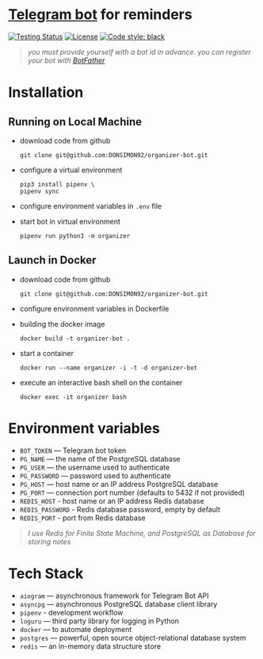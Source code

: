 # [Telegram bot](https://t.me/Multitask_4Bot "https://t.me/Multitask_4Bot") for reminders

[![Testing Status](https://github.com/DONSIMON92/organizer/actions/workflows/checks.yml/badge.svg)](https://github.com/DONSIMON92/organizer/actions/workflows/checks.yml)
[![License](https://img.shields.io/badge/License-GPLv3-blue.svg)](https://github.com/DONSIMON92/organizer/blob/master/LICENSE)
[![Code style: black](https://img.shields.io/badge/code%20style-black-000000.svg)](https://github.com/psf/black)

> *you must provide yourself with a bot id in advance. you can register your bot with [BotFather](https://t.me/BotFather "https://t.me/BotFather")*

# Installation

## Running on Local Machine

- download code from github
    ```
    git clone git@github.com:DONSIMON92/organizer-bot.git
    ```
- configure a virtual environment
    ```
    pip3 install pipenv \
    pipenv sync
    ```
- configure environment variables in `.env` file

- start bot in virtual environment
    ```
    pipenv run python3 -m organizer
    ```

## Launch in Docker

- download code from github
    ```
    git clone git@github.com:DONSIMON92/organizer-bot.git
    ```
- configure environment variables in Dockerfile

- building the docker image
    ```
    docker build -t organizer-bot .
    ```
- start a container
    ```
    docker run --name organizer -i -t -d organizer-bot
    ```
- execute an interactive bash shell on the container
    ```
    docker exec -it organizer bash
    ```

# Environment variables

- `BOT_TOKEN` — Telegram bot token
- `PG_NAME` — the name of the PostgreSQL database
- `PG_USER` — the username used to authenticate
- `PG_PASSWORD` — password used to authenticate
- `PG_HOST` — host name or an IP address PostgreSQL database
- `PG_PORT` — connection port number (defaults to 5432 if not provided)
- `REDIS_HOST` - host name or an IP address Redis database 
- `REDIS_PASSWORD` - Redis database password, empty by default
- `REDIS_PORT` - port from Redis database

> *I use Redis for Finite State Machine, and PostgreSQL as Database for storing notes*

# Tech Stack

- `aiogram` — asynchronous framework for Telegram Bot API
- `asyncpg` — asynchronous PostgreSQL database client library
- `pipenv` - development workflow
- `loguru` — third party library for logging in Python
- `docker` — to automate deployment
- `postgres` — powerful, open source object-relational database system
- `redis` — an in-memory data structure store
